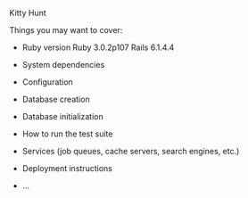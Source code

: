 Kitty Hunt

Things you may want to cover:

* Ruby version
Ruby 3.0.2p107
Rails 6.1.4.4

* System dependencies

* Configuration

* Database creation

* Database initialization

* How to run the test suite

* Services (job queues, cache servers, search engines, etc.)

* Deployment instructions

* ...
